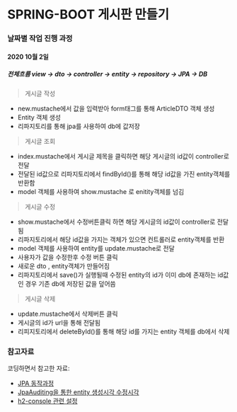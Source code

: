# SPRING-BOOT 게시판 만들기

### 날짜별 작업 진행 과정
#### 2020 10월 2일
##### 전체흐름  view -> dto -> controller -> entity -> repository -> JPA -> DB
>게시글 작성
+ new.mustache에서 값을 입력받아 form태그를 통해 ArticleDTO 객체 생성
+ Entity 객체 생성
+ 리파지토리를 통해 jpa를 사용하여 db에 값저장

>게시글 조회
+ index.mustache에서 게시글 제목을 클릭하면 해당 게시글의 id값이 controller로 전달
+ 전달된 id값으로 리파지토리에서 findById()를 통해 해당 id값을 가진 entity객체를 반환함
+ model 객체를 사용하여 show.mustache 로 enitity객체를 넘김


>게시글 수정
+ show.mustache에서 수정버튼클릭 하면 해당 게시글의 id값이 controller로 전달됨
+ 리파지토리에서 해당 id값을 가지는 객체가 있으면 컨트롤러로 entity객체를 반환
+ model 객체를 사용하여 entity를 update.mustache로 전달
+ 사용자가 값을 수정한후 수정 버튼 클릭
+ 새로운 dto , entity객체가 만들어짐
+ 리파지토리에서 save()가 실행될때 수정된 entity의 id가 이미 db에 존재하는 id값인 경우 기존 db에 저장된 값을 덮어씀

>게시글 삭제
+ update.mustache에서 삭제버튼 클릭
+ 게시글의 id가 url을 통해 전달됨
+ 리피지토리에서 deleteById()를 통해 해당 id를 가지는 entity 객체를 db에서 삭제



### 참고자료
코딩하면서 참고한 자료:

* [JPA 동작과정](https://gmlwjd9405.github.io/2019/08/04/what-is-jpa.html)
* [JpaAuditing을 통한 entity 생성시각 수정시각](https://blog.naver.com/tkgksw/222102167422)
* [h2-console 관련 설정](https://blog.naver.com/tkgksw/222102109020)



